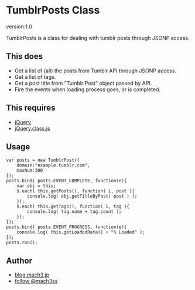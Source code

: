 TumblrPosts Class
=====

version:1.0

TumblrPosts is a class for dealing with tumblr posts through JSONP access.


This does
-----

- Get a list of (all) the posts from Tumblr API through JSONP access.
- Get a list of tags.
- Get a post title from "Tumblr Post" object passed by API.
- Fire the events when loading process goes, or is completed.

This requires
-----

- [jQuery](http://jquery.com)
- [jQuery.class.js](http://blog.mach3.jp/2010/09/jquery-class-js.html)

Usage
-----

    var posts = new TumblrPost({
		domain:"example.tumblr.com",
		maxNum:300
    });
    posts.bind( posts.EVENT_COMPLETE, function(e){
		var obj = this;
		$.each( this.getPosts(), function( i, post ){
			console.log( obj.getTitleByPost( post ) );
		});
		$.each( this.getTags(), function( i, tag ){
			console.log( tag.name + tag.count );
		});
	});
	posts.bind( posts.EVENT_PROGRESS, function(e){
		console.log( this.getLoadedRate() + "% Loaded" );
    });
	posts.run();


Author
-----

- [blog.mach3.jp](http://blog.mach3.jp/)
- [follow @mach3ss](http://twitter.com/mach3ss)




